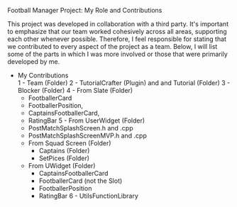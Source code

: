 Football Manager Project: My Role and Contributions

This project was developed in collaboration with a third party. It's important to emphasize that our team worked cohesively across all areas, supporting each other whenever possible. Therefore, I feel responsible for stating that we contributed to every aspect of the project as a team. Below, I will list some of the parts in which I was more involved or those that were primarily developed by me.

- My Contributions   
1 - Team (Folder)
2 - TutorialCrafter (Plugin) and and Tutorial (Folder)
3 - Blocker (Folder)
4 - From Slate (Folder)
     * FootballerCard
     * FootballerPosition,
     * CaptainsFootballerCard,
     * RatingBar
5 - From UserWidget (Folder)
     * PostMatchSplashScreen.h and .cpp
     * PostMatchSplashScreenMVP.h and .cpp
     * From Squad Screen (Folder)
          * Captains (Folder)
          * SetPices (Folder)
     * From UWidget (Folder)
          * CaptainsFootballerCard
          * FootballerCard (not the Slot)
          * FootballerPosition
          * RatingBar
 6 - UtilsFunctionLibrary
     
